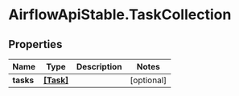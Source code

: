 # AirflowApiStable.TaskCollection

## Properties

Name | Type | Description | Notes
------------ | ------------- | ------------- | -------------
**tasks** | [**[Task]**](Task.md) |  | [optional] 


